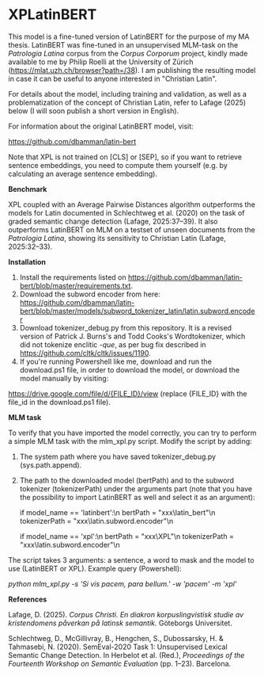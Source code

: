 # XPLatinBERT

This model is a fine-tuned version of LatinBERT for the purpose of my MA thesis.
LatinBERT was fine-tuned in an unsupervised MLM-task on the *Patrologia Latina* corpus from the *Corpus Corporum* project,
kindly made available to me by Philip Roelli at the University of Zürich (https://mlat.uzh.ch/browser?path=/38). I am 
publishing the resulting model in case it can be useful to anyone interested in "Christian Latin".

For details about the model, including training and validation, as well as a problematization of the
concept of Christian Latin, refer to Lafage (2025) below (I will soon publish a short version in English).

For information about the original LatinBERT model, visit:

https://github.com/dbamman/latin-bert

Note that XPL is not trained on [CLS] or [SEP], so if you want to retrieve sentence embeddings,
you need to compute them yourself (e.g. by calculating an average sentence embedding).

**Benchmark**

XPL coupled with an Average Pairwise Distances algorithm outperforms the models for Latin documented in Schlechtweg et al. (2020)
on the task of graded semantic change detection (Lafage, 2025:37–39). It also outperforms LatinBERT on MLM on a testset
of unseen documents from the *Patrologia Latina*, showing its sensitivity to Christian Latin (Lafage, 2025:32–33).

**Installation**

1. Install the requirements listed on https://github.com/dbamman/latin-bert/blob/master/requirements.txt.
2. Download the subword encoder from here: https://github.com/dbamman/latin-bert/blob/master/models/subword_tokenizer_latin/latin.subword.encoder
3. Download tokenizer_debug.py from this repository. It is a revised version of Patrick J. Burns's and Todd Cooks's Wordtokenizer, which did not tokenize enclitic *-que*, as per bug fix described in https://github.com/cltk/cltk/issues/1190.
4. If you're running Powershell like me, download and run the download.ps1 file, in order to download the model, or download the model manually by visiting:

https://drive.google.com/file/d/{FILE_ID}/view (replace {FILE_ID} with the file_id in the download.ps1 file).

**MLM task**

To verify that you have imported the model correctly, you can try to perform a simple MLM task with the mlm_xpl.py script. Modify the script by adding:

1. The system path where you have saved tokenizer_debug.py (sys.path.append).
2. The path to the downloaded model (bertPath) and to the subword tokenizer (tokenizerPath) under the arguments part (note that you have the possibility to import LatinBERT as well and select it as an argument):

	if model_name == 'latinbert':\n
		bertPath = "xxx\\latin_bert"\n
		tokenizerPath = "xxx\\latin.subword.encoder"\n

	if model_name == 'xpl':\n
		bertPath = "xxx\\XPL"\n
		tokenizerPath = "xxx\\latin.subword.encoder"\n

The script takes 3 arguments: a sentence, a word to mask and the model to use (LatinBERT or XPL). Example query (Powershell):

*python mlm_xpl.py -s 'Si vis pacem, para bellum.' -w 'pacem' -m 'xpl'*

**References**

Lafage, D. (2025). *Corpus Christi. En diakron korpuslingvistisk studie av kristendomens påverkan på latinsk semantik.* Göteborgs Universitet.

Schlechtweg, D., McGillivray, B., Hengchen, S., Dubossarsky, H. & Tahmasebi, N. (2020). SemEval-2020 Task 1: Unsupervised Lexical Semantic Change Detection. 
  In Herbelot et al. (Red.), *Proceedings of the Fourteenth Workshop on Semantic Evaluation* (pp. 1–23). Barcelona.
